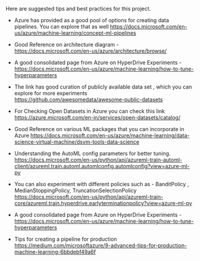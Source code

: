 Here are suggested tips and best practices for this project.


*   Azure has provided as a good pool of options for creating data pipelines. You can explore that as well https://docs.microsoft.com/en-us/azure/machine-learning/concept-ml-pipelines
*   Good Reference on architecture diagram - https://docs.microsoft.com/en-us/azure/architecture/browse/
*   A good consolidated page from Azure on HyperDrive Experiments - https://docs.microsoft.com/en-us/azure/machine-learning/how-to-tune-hyperparameters

*   The link has good curation of publicly available data set , which you can explore for more experiments https://github.com/awesomedata/awesome-public-datasets
*   For Checking Open Datasets in Azure you can check this link https://azure.microsoft.com/en-in/services/open-datasets/catalog/

*   Good Reference on various ML packages that you can incorporate in Azure https://docs.microsoft.com/en-us/azure/machine-learning/data-science-virtual-machine/dsvm-tools-data-science

*   Understanding the AutoML config parameters for better tuning.
https://docs.microsoft.com/en-us/python/api/azureml-train-automl-client/azureml.train.automl.automlconfig.automlconfig?view=azure-ml-py

*   You can also experiment with different policies such as - BanditPolicy , MedianStoppingPolicy, TruncationSelectionPolicy
https://docs.microsoft.com/en-us/python/api/azureml-train-core/azureml.train.hyperdrive.earlyterminationpolicy?view=azure-ml-py

*   A good consolidated page from Azure on HyperDrive Experiments - https://docs.microsoft.com/en-us/azure/machine-learning/how-to-tune-hyperparameters

*   Tips for creating a pipeline for production https://medium.com/microsoftazure/9-advanced-tips-for-production-machine-learning-6bbdebf49a6f
